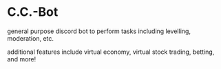 # C.C.-Bot
general purpose discord bot to perform tasks including levelling, moderation, etc. 

additional features include virtual economy, virtual stock trading, betting, and more!
